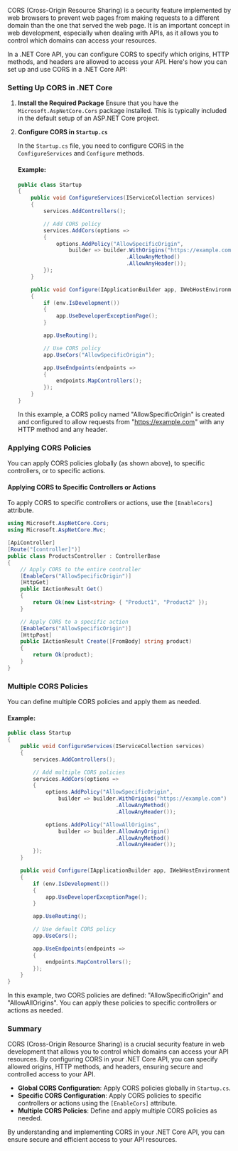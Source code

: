 CORS (Cross-Origin Resource Sharing) is a security feature implemented by web browsers to prevent web pages from making requests to a different domain than the one that served the web page. It is an important concept in web development, especially when dealing with APIs, as it allows you to control which domains can access your resources.

In a .NET Core API, you can configure CORS to specify which origins, HTTP methods, and headers are allowed to access your API. Here's how you can set up and use CORS in a .NET Core API:

### Setting Up CORS in .NET Core

1. **Install the Required Package**
   Ensure that you have the `Microsoft.AspNetCore.Cors` package installed. This is typically included in the default setup of an ASP.NET Core project.

2. **Configure CORS in `Startup.cs`**

   In the `Startup.cs` file, you need to configure CORS in the `ConfigureServices` and `Configure` methods.

   #### Example:

   ```csharp
   public class Startup
   {
       public void ConfigureServices(IServiceCollection services)
       {
           services.AddControllers();

           // Add CORS policy
           services.AddCors(options =>
           {
               options.AddPolicy("AllowSpecificOrigin",
                   builder => builder.WithOrigins("https://example.com")
                                     .AllowAnyMethod()
                                     .AllowAnyHeader());
           });
       }

       public void Configure(IApplicationBuilder app, IWebHostEnvironment env)
       {
           if (env.IsDevelopment())
           {
               app.UseDeveloperExceptionPage();
           }

           app.UseRouting();

           // Use CORS policy
           app.UseCors("AllowSpecificOrigin");

           app.UseEndpoints(endpoints =>
           {
               endpoints.MapControllers();
           });
       }
   }
   ```

   In this example, a CORS policy named "AllowSpecificOrigin" is created and configured to allow requests from "https://example.com" with any HTTP method and any header.

### Applying CORS Policies

You can apply CORS policies globally (as shown above), to specific controllers, or to specific actions.

#### Applying CORS to Specific Controllers or Actions

To apply CORS to specific controllers or actions, use the `[EnableCors]` attribute.

```csharp
using Microsoft.AspNetCore.Cors;
using Microsoft.AspNetCore.Mvc;

[ApiController]
[Route("[controller]")]
public class ProductsController : ControllerBase
{
    // Apply CORS to the entire controller
    [EnableCors("AllowSpecificOrigin")]
    [HttpGet]
    public IActionResult Get()
    {
        return Ok(new List<string> { "Product1", "Product2" });
    }

    // Apply CORS to a specific action
    [EnableCors("AllowSpecificOrigin")]
    [HttpPost]
    public IActionResult Create([FromBody] string product)
    {
        return Ok(product);
    }
}
```

### Multiple CORS Policies

You can define multiple CORS policies and apply them as needed.

#### Example:

```csharp
public class Startup
{
    public void ConfigureServices(IServiceCollection services)
    {
        services.AddControllers();

        // Add multiple CORS policies
        services.AddCors(options =>
        {
            options.AddPolicy("AllowSpecificOrigin",
                builder => builder.WithOrigins("https://example.com")
                                  .AllowAnyMethod()
                                  .AllowAnyHeader());

            options.AddPolicy("AllowAllOrigins",
                builder => builder.AllowAnyOrigin()
                                  .AllowAnyMethod()
                                  .AllowAnyHeader());
        });
    }

    public void Configure(IApplicationBuilder app, IWebHostEnvironment env)
    {
        if (env.IsDevelopment())
        {
            app.UseDeveloperExceptionPage();
        }

        app.UseRouting();

        // Use default CORS policy
        app.UseCors();

        app.UseEndpoints(endpoints =>
        {
            endpoints.MapControllers();
        });
    }
}
```

In this example, two CORS policies are defined: "AllowSpecificOrigin" and "AllowAllOrigins". You can apply these policies to specific controllers or actions as needed.

### Summary

CORS (Cross-Origin Resource Sharing) is a crucial security feature in web development that allows you to control which domains can access your API resources. By configuring CORS in your .NET Core API, you can specify allowed origins, HTTP methods, and headers, ensuring secure and controlled access to your API.

- **Global CORS Configuration**: Apply CORS policies globally in `Startup.cs`.
- **Specific CORS Configuration**: Apply CORS policies to specific controllers or actions using the `[EnableCors]` attribute.
- **Multiple CORS Policies**: Define and apply multiple CORS policies as needed.

By understanding and implementing CORS in your .NET Core API, you can ensure secure and efficient access to your API resources.
